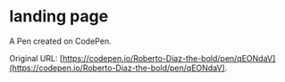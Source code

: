 # landing page

A Pen created on CodePen.

Original URL: [https://codepen.io/Roberto-Diaz-the-bold/pen/qEONdaV](https://codepen.io/Roberto-Diaz-the-bold/pen/qEONdaV).

